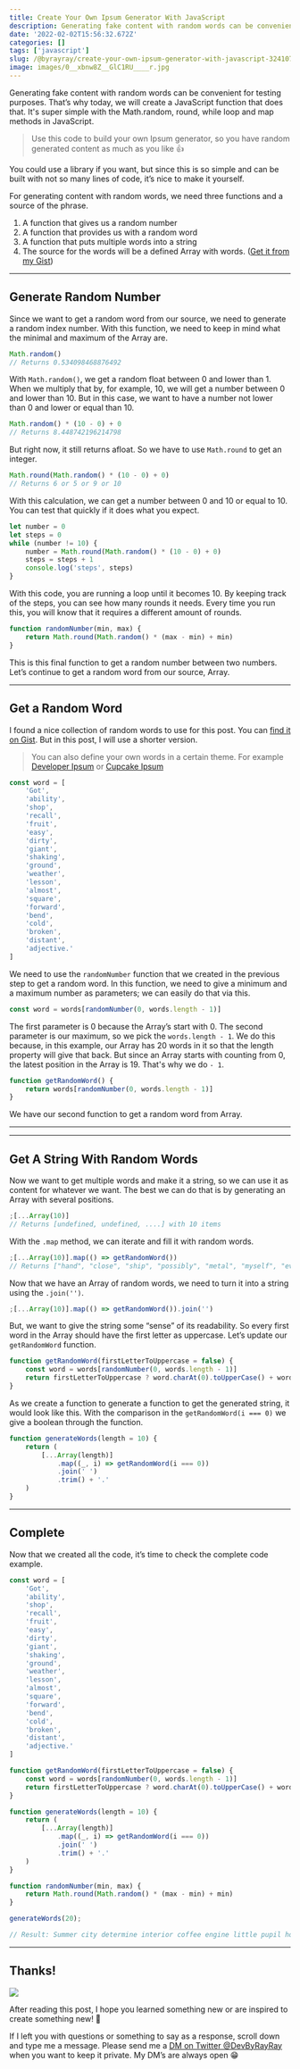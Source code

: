 ```yaml
---
title: Create Your Own Ipsum Generator With JavaScript
description: Generating fake content with random words can be convenient for testing purposes. That’s why today, we will create a JavaScript function that does that. It's super simple with the Math.random, round, while loop and map methods in JavaScript.
date: '2022-02-02T15:56:32.672Z'
categories: []
tags: ['javascript']
slug: /@byrayray/create-your-own-ipsum-generator-with-javascript-3241077570e2
image: images/0__xbnw8Z__GlC1RU____r.jpg
---
```


Generating fake content with random words can be convenient for testing purposes. That’s why today, we will create a JavaScript function that does that. It's super simple with the Math.random, round, while loop and map methods in JavaScript.

> Use this code to build your own Ipsum generator, so you have random generated content as much as you like 👍

You could use a library if you want, but since this is so simple and can be built with not so many lines of code, it’s nice to make it yourself.

For generating content with random words, we need three functions and a source of the phrase.

1.  A function that gives us a random number
2.  A function that provides us with a random word
3.  A function that puts multiple words into a string
4.  The source for the words will be a defined Array with words. ([Get it from my Gist](https://gist.github.com/devbyray/8dbac8a32c7c87f659d9b34137e25ba0))

---

## Generate Random Number

Since we want to get a random word from our source, we need to generate a random index number. With this function, we need to keep in mind what the minimal and maximum of the Array are.

```js
Math.random()
// Returns 0.534098468876492
```

With `Math.random()`, we get a random float between 0 and lower than 1. When we multiply that by, for example, 10, we will get a number between 0 and lower than 10. But in this case, we want to have a number not lower than 0 and lower or equal than 10.

```js
Math.random() * (10 - 0) + 0
// Returns 8.448742196214798
```

But right now, it still returns afloat. So we have to use `Math.round` to get an integer.

```js
Math.round(Math.random() * (10 - 0) + 0)
// Returns 6 or 5 or 9 or 10
```

With this calculation, we can get a number between 0 and 10 or equal to 10. You can test that quickly if it does what you expect.

```js
let number = 0
let steps = 0
while (number != 10) {
	number = Math.round(Math.random() * (10 - 0) + 0)
	steps = steps + 1
	console.log('steps', steps)
}
```

With this code, you are running a loop until it becomes 10. By keeping track of the steps, you can see how many rounds it needs. Every time you run this, you will know that it requires a different amount of rounds.

```js
function randomNumber(min, max) {
	return Math.round(Math.random() * (max - min) + min)
}
```

This is this final function to get a random number between two numbers. Let’s continue to get a random word from our source, Array.

---

## Get a Random Word

I found a nice collection of random words to use for this post. You can [find it on Gist](https://gist.github.com/devbyray/8dbac8a32c7c87f659d9b34137e25ba0). But in this post, I will use a shorter version.

> You can also define your own words in a certain theme. For example [Developer Ipsum](https://developer-ipsum.netlify.app/) or [Cupcake Ipsum](http://www.cupcakeipsum.com/)

```js
const word = [
	'Got',
	'ability',
	'shop',
	'recall',
	'fruit',
	'easy',
	'dirty',
	'giant',
	'shaking',
	'ground',
	'weather',
	'lesson',
	'almost',
	'square',
	'forward',
	'bend',
	'cold',
	'broken',
	'distant',
	'adjective.'
]
```

We need to use the `randomNumber` function that we created in the previous step to get a random word. In this function, we need to give a minimum and a maximum number as parameters; we can easily do that via this.

```js
const word = words[randomNumber(0, words.length - 1)]
```

The first parameter is 0 because the Array’s start with 0. The second parameter is our maximum, so we pick the `words.length - 1`. We do this because, in this example, our Array has 20 words in it so that the length property will give that back. But since an Array starts with counting from 0, the latest position in the Array is 19. That's why we do `- 1`.

```js
function getRandomWord() {
	return words[randomNumber(0, words.length - 1)]
}
```

We have our second function to get a random word from Array.

---

<ContentAd topics="typescript|javascript"></ContentAd>

---

## Get A String With Random Words

Now we want to get multiple words and make it a string, so we can use it as content for whatever we want. The best we can do that is by generating an Array with several positions.

```js
;[...Array(10)] 
// Returns [undefined, undefined, ....] with 10 items
```

With the `.map` method, we can iterate and fill it with random words.

```js
;[...Array(10)].map(() => getRandomWord()) 
// Returns ["hand", "close", "ship", "possibly", "metal", "myself", "everybody", "serious", "adult", "favorite"]
```

Now that we have an Array of random words, we need to turn it into a string using the `.join('')`.

```js
;[...Array(10)].map(() => getRandomWord()).join('')
```

But, we want to give the string some “sense” of its readability. So every first word in the Array should have the first letter as uppercase. Let’s update our `getRandomWord` function.

```js
function getRandomWord(firstLetterToUppercase = false) {
	const word = words[randomNumber(0, words.length - 1)]
	return firstLetterToUppercase ? word.charAt(0).toUpperCase() + word.slice(1) : word
}
```

As we create a function to generate a function to get the generated string, it would look like this. With the comparison in the `getRandomWord(i === 0)` we give a boolean through the function.

```js
function generateWords(length = 10) {
	return (
		[...Array(length)]
			.map((_, i) => getRandomWord(i === 0))
			.join(' ')
			.trim() + '.'
	)
}
```

---

## Complete

Now that we created all the code, it’s time to check the complete code example.

```js
const word = [
	'Got',
	'ability',
	'shop',
	'recall',
	'fruit',
	'easy',
	'dirty',
	'giant',
	'shaking',
	'ground',
	'weather',
	'lesson',
	'almost',
	'square',
	'forward',
	'bend',
	'cold',
	'broken',
	'distant',
	'adjective.'
]

function getRandomWord(firstLetterToUppercase = false) {
	const word = words[randomNumber(0, words.length - 1)]
	return firstLetterToUppercase ? word.charAt(0).toUpperCase() + word.slice(1) : word
}

function generateWords(length = 10) {
	return (
		[...Array(length)]
			.map((_, i) => getRandomWord(i === 0))
			.join(' ')
			.trim() + '.'
	)
}

function randomNumber(min, max) {
	return Math.round(Math.random() * (max - min) + min)
}

generateWords(20);

// Result: Summer city determine interior coffee engine little pupil horn pain likely dress opinion cost perfectly crack parts daily addition copper.
```

<runkit link="https://runkit.com/devbyrayray/how-to-generate-a-string-with-random-words"></runkit>

---

## Thanks!

![](/images/0__4aTcitCaVTWHHeiO.jpg)

After reading this post, I hope you learned something new or are inspired to create something new! 🤗

If I left you with questions or something to say as a response, scroll down and type me a message. Please send me a [DM on Twitter @DevByRayRay](https://twitter.com/@devbyrayray) when you want to keep it private. My DM’s are always open 😁
